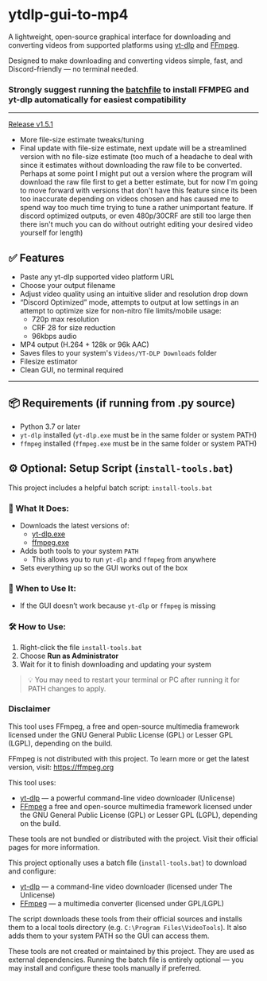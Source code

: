 # ytdlp-gui-to-mp4

A lightweight, open-source graphical interface for downloading and converting videos from supported platforms using [yt-dlp](https://github.com/yt-dlp/yt-dlp) and [FFmpeg](https://ffmpeg.org/).

Designed to make downloading and converting videos simple, fast, and Discord-friendly — no terminal needed.

### Strongly suggest running the [batchfile](https://github.com/slowchu/ytdlp-gui-to-mp4/releases/download/v1.0/install-tools.bat) to install FFMPEG and yt-dlp automatically for easiest compatibility

---
[Release v1.5.1](https://github.com/slowchu/ytdlp-gui-to-mp4/releases/tag/v1.5.1)
- More file-size estimate tweaks/tuning
- Final update with file-size estimate, next update will be a streamlined version with no file-size estimate (too much of a headache to deal with since it estimates without downloading the raw file to be converted. Perhaps at some point I might put out a version where the program will download the raw file first to get a better estimate, but for now I'm going to move forward with versions that don't have this feature since its been too inaccurate depending on videos chosen and has caused me to spend way too much time trying to tune a rather unimportant feature. If discord optimized outputs, or even 480p/30CRF are still too large then there isn't much you can do without outright editing your desired video yourself for length)

## ✅ Features

- Paste any yt-dlp supported video platform URL 
- Choose your output filename
- Adjust video quality using an intuitive slider and resolution drop down
- “Discord Optimized” mode, attempts to output at low settings in an attempt to optimize size for non-nitro file limits/mobile usage:
  - 720p max resolution
  - CRF 28 for size reduction
  - 96kbps audio
- MP4 output (H.264 + 128k or 96k AAC)
- Saves files to your system's `Videos/YT-DLP Downloads` folder
- Filesize estimator
- Clean GUI, no terminal required

---

## 📦 Requirements (if running from .py source)

- Python 3.7 or later
- `yt-dlp` installed (`yt-dlp.exe` must be in the same folder or system PATH)
- `ffmpeg` installed (`ffmpeg.exe` must be in the same folder or system PATH)


## ⚙️ Optional: Setup Script (`install-tools.bat`)

This project includes a helpful batch script: `install-tools.bat`

### 🔧 What It Does:
- Downloads the latest versions of:
  - [yt-dlp.exe](https://github.com/yt-dlp/yt-dlp)
  - [ffmpeg.exe](https://www.gyan.dev/ffmpeg/builds/)
- Adds both tools to your system `PATH`
  - This allows you to run `yt-dlp` and `ffmpeg` from anywhere
- Sets everything up so the GUI works out of the box

### 📌 When to Use It:
- If the GUI doesn’t work because `yt-dlp` or `ffmpeg` is missing

### 🛠 How to Use:
1. Right-click the file `install-tools.bat`
2. Choose **Run as Administrator**
3. Wait for it to finish downloading and updating your system

> 💡 You may need to restart your terminal or PC after running it for PATH changes to apply.


### Disclaimer

This tool uses FFmpeg, a free and open-source multimedia framework licensed under the GNU General Public License (GPL) or Lesser GPL (LGPL), depending on the build.

FFmpeg is not distributed with this project. To learn more or get the latest version, visit: https://ffmpeg.org

This tool uses:

- [yt-dlp](https://github.com/yt-dlp/yt-dlp) — a powerful command-line video downloader (Unlicense)
- [FFmpeg](https://ffmpeg.org) a free and open-source multimedia framework licensed under the GNU General Public License (GPL) or Lesser GPL (LGPL), depending on the build.


These tools are not bundled or distributed with the project. Visit their official pages for more information. 

This project optionally uses a batch file (`install-tools.bat`) to download and configure:

- [yt-dlp](https://github.com/yt-dlp/yt-dlp) — a command-line video downloader (licensed under The Unlicense)
- [FFmpeg](https://ffmpeg.org) — a multimedia converter (licensed under GPL/LGPL)

The script downloads these tools from their official sources and installs them to a local tools directory (e.g. `C:\Program Files\VideoTools`). It also adds them to your system PATH so the GUI can access them.

These tools are not created or maintained by this project. They are used as external dependencies. Running the batch file is entirely optional — you may install and configure these tools manually if preferred.
